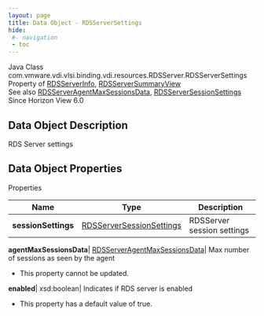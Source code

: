 ```yaml
---
layout: page
title: Data Object - RDSServerSettings
hide:
 #- navigation
 - toc
---
```






Java Class
    com.vmware.vdi.vlsi.binding.vdi.resources.RDSServer.RDSServerSettings  
Property of
     [RDSServerInfo](vdi.resources.RDSServer.RDSServerInfo.md#field_detail), [RDSServerSummaryView](vdi.resources.RDSServer.RDSServerSummaryView.md#field_detail)  
See also
     [RDSServerAgentMaxSessionsData](vdi.resources.RDSServer.AgentMaxSessionsData.md), [RDSServerSessionSettings](vdi.resources.RDSServer.RDSServerSessionSettings.md)  
Since 
    Horizon View 6.0

## Data Object Description 

RDS Server settings 

## Data Object Properties

Properties

Name |  Type |  Description   
---|---|---  
**sessionSettings**| [RDSServerSessionSettings](vdi.resources.RDSServer.RDSServerSessionSettings.md)|  RDSServer session settings   
  
**agentMaxSessionsData**| [RDSServerAgentMaxSessionsData](vdi.resources.RDSServer.AgentMaxSessionsData.md)|  Max number of sessions as seen by the agent   


* This property cannot be updated.

  
**enabled**|  xsd:boolean|  Indicates if RDS server is enabled   


  * This property has a default value of true.

  
  
  
 
  
  

